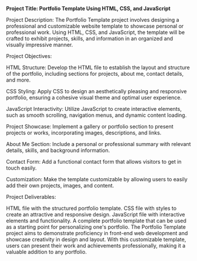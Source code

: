 **Project Title: Portfolio Template Using HTML, CSS, and JavaScript**

Project Description:
The Portfolio Template project involves designing a professional and customizable website template to showcase personal or professional work. Using HTML, CSS, and JavaScript, the template will be crafted to exhibit projects, skills, and information in an organized and visually impressive manner.

Project Objectives:

HTML Structure: Develop the HTML file to establish the layout and structure of the portfolio, including sections for projects, about me, contact details, and more.

CSS Styling: Apply CSS to design an aesthetically pleasing and responsive portfolio, ensuring a cohesive visual theme and optimal user experience.

JavaScript Interactivity: Utilize JavaScript to create interactive elements, such as smooth scrolling, navigation menus, and dynamic content loading.

Project Showcase: Implement a gallery or portfolio section to present projects or works, incorporating images, descriptions, and links.

About Me Section: Include a personal or professional summary with relevant details, skills, and background information.

Contact Form: Add a functional contact form that allows visitors to get in touch easily.

Customization: Make the template customizable by allowing users to easily add their own projects, images, and content.

Project Deliverables:

HTML file with the structured portfolio template.
CSS file with styles to create an attractive and responsive design.
JavaScript file with interactive elements and functionality.
A complete portfolio template that can be used as a starting point for personalizing one's portfolio.
The Portfolio Template project aims to demonstrate proficiency in front-end web development and showcase creativity in design and layout. With this customizable template, users can present their work and achievements professionally, making it a valuable addition to any portfolio.
